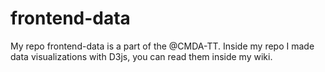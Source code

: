 # frontend-data
  My repo frontend-data is a part of the @CMDA-TT. Inside my repo I made data visualizations with D3js, you can read them inside my wiki. 
